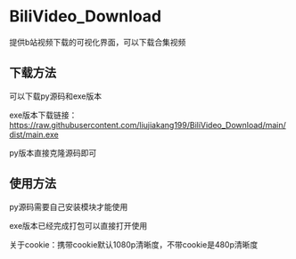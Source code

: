# BiliVideo_Download
提供b站视频下载的可视化界面，可以下载合集视频

## 下载方法

可以下载py源码和exe版本

exe版本下载链接：https://raw.githubusercontent.com/liujiakang199/BiliVideo_Download/main/dist/main.exe

py版本直接克隆源码即可

## 使用方法
py源码需要自己安装模块才能使用

exe版本已经完成打包可以直接打开使用

关于cookie：携带cookie默认1080p清晰度，不带cookie是480p清晰度
